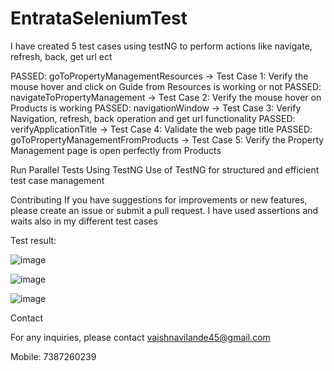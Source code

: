 

# EntrataSeleniumTest

I have created 5 test cases using testNG to perform actions like navigate, refresh, back, get url ect

PASSED: goToPropertyManagementResources -> Test Case 1: Verify the mouse hover and click on Guide from Resources is working or not
PASSED: navigateToPropertyManagement  -> Test Case 2: Verify the mouse hover on Products is working
PASSED: navigationWindow  -> Test Case 3: Verify Navigation, refresh, back operation and get url functionality 
PASSED: verifyApplicationTitle -> Test Case 4: Validate the web page title
PASSED: goToPropertyManagementFromProducts     -> Test Case 5: Verify the Property Management page is open perfectly from Products 



Run Parallel Tests Using TestNG
Use of TestNG for structured and efficient test case management

Contributing
If you have suggestions for improvements or new features, please create an issue or submit a pull request.
I have used assertions and waits also in my different test cases

Test result:


![image](https://github.com/user-attachments/assets/900eb9fe-fc72-4e08-8c8a-e83ae5ea00fb)


![image](https://github.com/user-attachments/assets/13f80ecc-d137-4e50-8ca1-6890324fbc74)

![image](https://github.com/user-attachments/assets/49b23c13-d945-4b22-ab7b-a060d59837cf)



Contact

For any inquiries, please contact vaishnavilande45@gmail.com

Mobile: 7387260239
